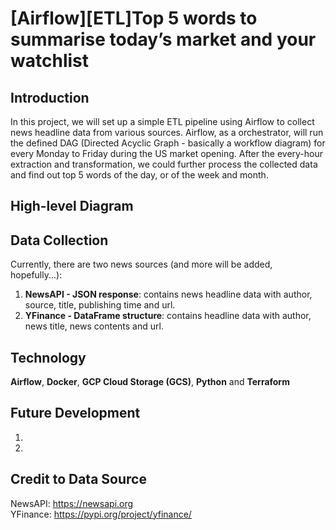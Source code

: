# [Airflow][ETL]Top 5 words to summarise today’s market and your watchlist

## Introduction
In this project, we will set up a simple ETL pipeline using Airflow to collect news headline data from various sources. Airflow, as a orchestrator, will run the defined DAG (Directed Acyclic Graph - basically a workflow diagram) for every Monday to Friday during the US market opening. After the every-hour extraction and transformation, we could further process the collected data and find out top 5 words of the day, or of the week and month.

## High-level Diagram

## Data Collection
Currently, there are two news sources (and more will be added, hopefully...):
1. **NewsAPI - JSON response**: contains news headline data with author, source, title, publishing time and url.
2. **YFinance - DataFrame structure**: contains headline data with author, news title, news contents and url.

## Technology
**Airflow**, **Docker**, **GCP Cloud Storage (GCS)**, **Python** and **Terraform**

## Future Development 
1.
2.

## Credit to Data Source
NewsAPI: https://newsapi.org <br/>
YFinance: https://pypi.org/project/yfinance/



